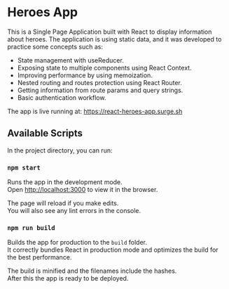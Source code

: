 # Heroes App

This is a Single Page Application built with React to display information about heroes. The application is using static data, and it was developed to practice some concepts such as:

- State management with useReducer.
- Exposing state to multiple components using React Context.
- Improving performance by using memoization.
- Nested routing and routes protection using React Router.
- Getting information from route params and query strings.
- Basic authentication workflow.

The app is live running at: https://react-heroes-app.surge.sh

## Available Scripts

In the project directory, you can run:

### `npm start`

Runs the app in the development mode.\
Open [http://localhost:3000](http://localhost:3000) to view it in the browser.

The page will reload if you make edits.\
You will also see any lint errors in the console.

### `npm run build`

Builds the app for production to the `build` folder.\
It correctly bundles React in production mode and optimizes the build for the best performance.

The build is minified and the filenames include the hashes.\
After this the app is ready to be deployed.
